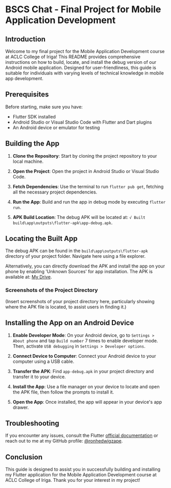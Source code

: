 # BSCS Chat - Final Project for Mobile Application Development

## Introduction

Welcome to my final project for the Mobile Application Development course at ACLC College of Iriga! This README provides comprehensive instructions on how to build, locate, and install the debug version of our Android mobile application. Designed for user-friendliness, this guide is suitable for individuals with varying levels of technical knowledge in mobile app development.

## Prerequisites

Before starting, make sure you have:
- Flutter SDK installed
- Android Studio or Visual Studio Code with Flutter and Dart plugins
- An Android device or emulator for testing

## Building the App

1. **Clone the Repository**: Start by cloning the project repository to your local machine.

2. **Open the Project**: Open the project in Android Studio or Visual Studio Code.

3. **Fetch Dependencies**: Use the terminal to run `flutter pub get`, fetching all the necessary project dependencies.

4. **Run the App**: Build and run the app in debug mode by executing `flutter run`.

5. **APK Build Location**: The debug APK will be located at: `√ Built build\app\outputs\flutter-apk\app-debug.apk`.

## Locating the Built App

The debug APK can be found in the `build\app\outputs\flutter-apk` directory of your project folder. Navigate here using a file explorer.

Alternatively, you can directly download the APK and install the app on your phone by enabling 'Unknown Sources' for app installation. The APK is available at: [My Drive](https://drive.google.com/file/d/1vY34rLhJOWCJU8JyxwhuFMG6ZZj4nnTn/view?usp=sharing).

### Screenshots of the Project Directory

(Insert screenshots of your project directory here, particularly showing where the APK file is located, to assist users in finding it.)

## Installing the App on an Android Device

1. **Enable Developer Mode**: On your Android device, go to `Settings > About phone` and tap `Build number` 7 times to enable developer mode. Then, activate `USB debugging` in `Settings > Developer options`.

2. **Connect Device to Computer**: Connect your Android device to your computer using a USB cable.

3. **Transfer the APK**: Find `app-debug.apk` in your project directory and transfer it to your device.

4. **Install the App**: Use a file manager on your device to locate and open the APK file, then follow the prompts to install it.

5. **Open the App**: Once installed, the app will appear in your device's app drawer.

## Troubleshooting

If you encounter any issues, consult the Flutter [official documentation](https://flutter.dev/docs) or reach out to me at my GitHub profile: [@ronhedwigzape](https://github.com/ronhedwigzape).

## Conclusion

This guide is designed to assist you in successfully building and installing my Flutter application for the Mobile Application Development course at ACLC College of Iriga. Thank you for your interest in my project!